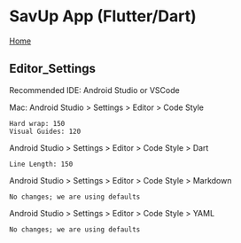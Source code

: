 # SavUp App (Flutter/Dart)

[Home](https://github.com/sty-holdings/savup/blob/main/README.md)

## Editor_Settings

Recommended IDE: Android Studio or VSCode

Mac: 
Android Studio > Settings > Editor > Code Style

    Hard wrap: 150
    Visual Guides: 120

Android Studio > Settings > Editor > Code Style > Dart

    Line Length: 150

Android Studio > Settings > Editor > Code Style > Markdown

    No changes; we are using defaults

Android Studio > Settings > Editor > Code Style > YAML

    No changes; we are using defaults
